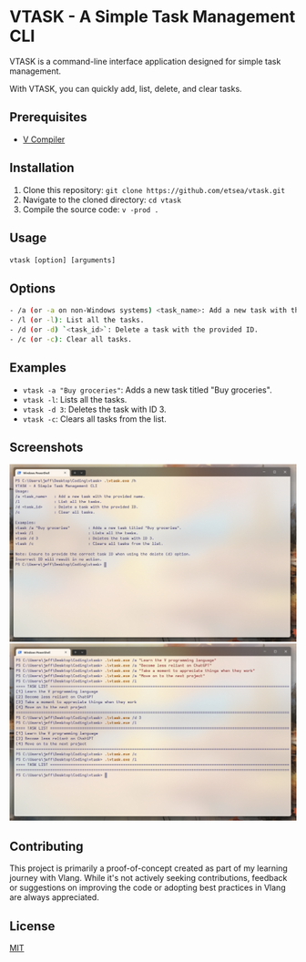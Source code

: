 # VTASK - A Simple Task Management CLI

VTASK is a command-line interface application designed for simple task management.

With VTASK, you can quickly add, list, delete, and clear tasks.

## Prerequisites

- [V Compiler](https://vlang.io/)

## Installation

1. Clone this repository: `git clone https://github.com/etsea/vtask.git`
2. Navigate to the cloned directory: `cd vtask`
3. Compile the source code: `v -prod .`

## Usage

`vtask [option] [arguments]`

## Options

```sh
- /a (or -a on non-Windows systems) <task_name>: Add a new task with the provided name.
- /l (or -l): List all the tasks.
- /d (or -d) `<task_id>`: Delete a task with the provided ID.
- /c (or -c): Clear all tasks.
```

## Examples

- `vtask -a "Buy groceries"`: Adds a new task titled "Buy groceries".
- `vtask -l`: Lists all the tasks.
- `vtask -d 3`: Deletes the task with ID 3.
- `vtask -c`: Clears all tasks from the list.

## Screenshots

![VTASK Help](doc/img/vtask_01.png)
![VTASK Usage](doc/img/vtask_02.png)

## Contributing

This project is primarily a proof-of-concept created as part of my learning journey with Vlang. While it's not actively seeking contributions, feedback or suggestions on improving the code or adopting best practices in Vlang are always appreciated.

## License

[MIT](https://github.com/etsea/vtask/blob/main/LICENSE)

